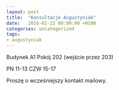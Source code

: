 ```yaml
---
layout: post
title:  "Konsultacje Augustyniak"
date:   2016-02-22 00:00:00 +0100
categories: uncategorized
tags:
- augustyniak
---
```


Budynek A1 
Pokój 202 (wejście przez 203)

PN 11-13
CZW 15-17

Proszę o wcześniejszy kontakt mailowy.
